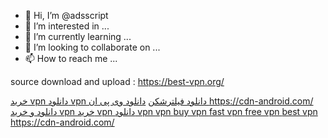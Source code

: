 - 👋 Hi, I’m @adsscript
- 👀 I’m interested in ...
- 🌱 I’m currently learning ...
- 💞️ I’m looking to collaborate on ...
- 📫 How to reach me ...

<!---
adsscript/adsscript is a ✨ special ✨ repository because its `README.md` (this file) appears on your GitHub profile.
You can click the Preview link to take a look at your changes.
--->
source download and upload : https://best-vpn.org/


<div class="topic-content">
<div class="forum post content">

<a href="https://cdn-android.com/">خرید vpn </a>
<a href="https://cdn-android.com/">دانلود vpn </a>
<a href="https://cdn-android.com/">دانلود فیلترشکن</a>
<a href="https://cdn-android.com/">دانلود وی پی ان </a>
<a href="https://cdn-android.com/">https://cdn-android.com/ </a>
<a href="https://cdn-android.com/">دانلود و خرید vpn </a>
<a href="https://cdn-android.com/">خرید vpn </a>
<a href="https://cdn-android.com/">دانلود vpn </a>
<a href="https://cdn-android.com/">vpn </a>
<a href="https://cdn-android.com/">buy vpn </a>
<a href="https://cdn-android.com/">fast vpn </a>
<a href="https://cdn-android.com/">free vpn </a>
<a href="https://cdn-android.com/">best vpn </a>
<a href="https://cdn-android.com/">https://cdn-android.com/</a>

</div>
</div>
